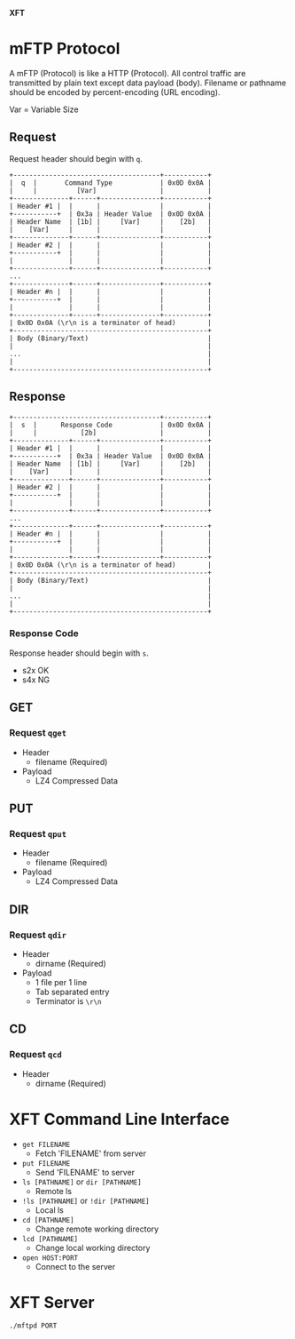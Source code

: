 **XFT**

mFTP Protocol
=============
A mFTP (Protocol) is like a HTTP (Protocol).
All control traffic are transmitted by plain text except data payload (body).
Filename or pathname should be encoded by percent-encoding (URL encoding).

Var = Variable Size

## Request
Request header should begin with `q`.

```
+-------------------------------------+-----------+
|  q  |       Command Type            | 0x0D 0x0A |
|     |          [Var]                |           |
+--------------+------+---------------+-----------+
| Header #1 |  |      |               |           |
+-----------+  | 0x3a | Header Value  | 0x0D 0x0A |
| Header Name  | [1b] |     [Var]     |    [2b]   |
|    [Var]     |      |               |           |
+--------------+------+---------------+-----------+
| Header #2 |  |      |               |           |
+-----------+  |      |               |           |
|              |      |               |           |
+--------------+------+---------------+-----------+
...
+--------------+------+---------------+-----------+
| Header #n |  |      |               |           |
+-----------+  |      |               |           |
|              |      |               |           |
+--------------+------+---------------+-----------+
| 0x0D 0x0A (\r\n is a terminator of head)        |
+-------------------------------------------------+
| Body (Binary/Text)                              |
|                                                 |
...                                               |
|                                                 |
+-------------------------------------------------+
```

## Response
```
+-------------------------------------+-----------+
|  s  |      Response Code            | 0x0D 0x0A |
|     |           [2b]                |           |
+--------------+------+---------------+-----------+
| Header #1 |  |      |               |           |
+-----------+  | 0x3a | Header Value  | 0x0D 0x0A |
| Header Name  | [1b] |     [Var]     |    [2b]   |
|    [Var]     |      |               |           |
+--------------+------+---------------+-----------+
| Header #2 |  |      |               |           |
+-----------+  |      |               |           |
|              |      |               |           |
+--------------+------+---------------+-----------+
...
+--------------+------+---------------+-----------+
| Header #n |  |      |               |           |
+-----------+  |      |               |           |
|              |      |               |           |
+--------------+------+---------------+-----------+
| 0x0D 0x0A (\r\n is a terminator of head)        |
+-------------------------------------------------+
| Body (Binary/Text)                              |
|                                                 |
...                                               |
|                                                 |
+-------------------------------------------------+
```

### Response Code
Response header should begin with `s`.

* s2x OK
* s4x NG


## GET
### Request `qget`
* Header
    * filename (Required)
* Payload
    * LZ4 Compressed Data

## PUT
### Request `qput`
* Header
    * filename (Required)
* Payload
    * LZ4 Compressed Data

## DIR
### Request `qdir`
* Header
    * dirname (Required)
* Payload
    * 1 file per 1 line
    * Tab separated entry
    * Terminator is `\r\n`

## CD
### Request `qcd`
* Header
    * dirname (Required)


XFT Command Line Interface
==========================
* `get FILENAME`
    * Fetch 'FILENAME' from server
* `put FILENAME`
    * Send 'FILENAME' to server
* `ls [PATHNAME]` or `dir [PATHNAME]`
    * Remote ls
* `!ls [PATHNAME]` or `!dir [PATHNAME]`
    * Local ls
* `cd [PATHNAME]`
    * Change remote working directory
* `lcd [PATHNAME]`
    * Change local working directory
* `open HOST:PORT`
    * Connect to the server


XFT Server
==========
`./mftpd PORT`

